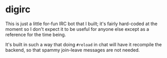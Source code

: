 # digirc
This is just a little for-fun IRC bot that I built; it's fairly hard-coded at the moment so I don't expect it to be useful for anyone else except as a reference for the time being.

It's built in such a way that doing `#reload` in chat will have it recompile the backend, so that spammy join-leave messages are not needed.
